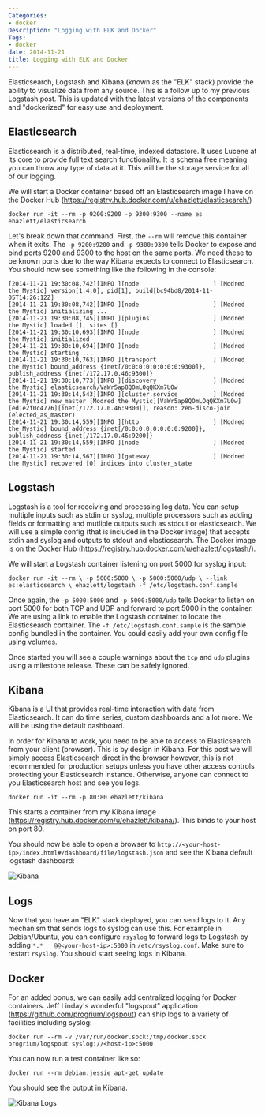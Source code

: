 ```yaml
---
Categories:
- docker
Description: "Logging with ELK and Docker"
Tags:
- docker
date: 2014-11-21
title: Logging with ELK and Docker
---
```

Elasticsearch, Logstash and Kibana (known as the "ELK" stack) provide the ability to visualize data from any source.  This is a follow up to my previous Logstash post.  This is updated with the latest versions of the components and "dockerized" for easy use and deployment.

## Elasticsearch
Elasticsearch is a distributed, real-time, indexed datastore.  It uses Lucene at its core to provide full text search functionality.  It is schema free meaning you can throw any type of data at it.  This will be the storage service for all of our logging.

We will start a Docker container based off an Elasticsearch image I have on the Docker Hub (https://registry.hub.docker.com/u/ehazlett/elasticsearch/)

`docker run -it --rm -p 9200:9200 -p 9300:9300 --name es ehazlett/elasticsearch`

Let's break down that command.  First, the `--rm` will remove this container when it exits.  The `-p 9200:9200` and `-p 9300:9300` tells Docker to expose and bind ports 9200 and 9300 to the host on the same ports.  We need these to be known ports due to the way Kibana expects to connect to Elasticsearch.  You should now see something like the following in the console:

```
[2014-11-21 19:30:08,742][INFO ][node                     ] [Modred the Mystic] version[1.4.0], pid[1], build[bc94bd8/2014-11-05T14:26:12Z]
[2014-11-21 19:30:08,742][INFO ][node                     ] [Modred the Mystic] initializing ...
[2014-11-21 19:30:08,745][INFO ][plugins                  ] [Modred the Mystic] loaded [], sites []
[2014-11-21 19:30:10,693][INFO ][node                     ] [Modred the Mystic] initialized
[2014-11-21 19:30:10,694][INFO ][node                     ] [Modred the Mystic] starting ...
[2014-11-21 19:30:10,763][INFO ][transport                ] [Modred the Mystic] bound_address {inet[/0:0:0:0:0:0:0:0:9300]}, publish_address {inet[/172.17.0.46:9300]}
[2014-11-21 19:30:10,773][INFO ][discovery                ] [Modred the Mystic] elasticsearch/VaWr5ap8QOmLOqQKXm7U0w
[2014-11-21 19:30:14,543][INFO ][cluster.service          ] [Modred the Mystic] new_master [Modred the Mystic][VaWr5ap8QOmLOqQKXm7U0w][ed1e2f0c4776][inet[/172.17.0.46:9300]], reason: zen-disco-join (elected_as_master)
[2014-11-21 19:30:14,559][INFO ][http                     ] [Modred the Mystic] bound_address {inet[/0:0:0:0:0:0:0:0:9200]}, publish_address {inet[/172.17.0.46:9200]}
[2014-11-21 19:30:14,559][INFO ][node                     ] [Modred the Mystic] started
[2014-11-21 19:30:14,567][INFO ][gateway                  ] [Modred the Mystic] recovered [0] indices into cluster_state
```

## Logstash
Logstash is a tool for receiving and processing log data.  You can setup multiple inputs such as stdin or syslog, multiple processors such as adding fields or formatting and mutliple outputs such as stdout or elasticsearch.  We will use a simple config (that is included in the Docker image) that accepts stdin and syslog and outputs to stdout and elasticsearch.  The Docker image is on the Docker Hub (https://registry.hub.docker.com/u/ehazlett/logstash/).

We will start a Logstash container listening on port 5000 for syslog input:

`docker run -it --rm \
    -p 5000:5000 \
    -p 5000:5000/udp \
    --link es:elasticsearch \
    ehazlett/logstash -f /etc/logstash.conf.sample`

Once again, the `-p 5000:5000` and `-p 5000:5000/udp` tells Docker to listen on port 5000 for both TCP and UDP and forward to port 5000 in the container.  We are using a link to enable the Logstash container to locate the Elasticsearch container.  The `-f /etc/logstash.conf.sample` is the sample config bundled in the container.  You could easily add your own config file using volumes.

Once started you will see a couple warnings about the `tcp` and `udp` plugins using a milestone release.  These can be safely ignored.

## Kibana
Kibana is a UI that provides real-time interaction with data from Elasticsearch.  It can do time series, custom dashboards and a lot more.  We will be using the default dashboard.

In order for Kibana to work, you need to be able to access to Elasticsearch from your client (browser).  This is by design in Kibana.  For this post we will simply access Elasticsearch direct in the browser however, this is not recommended for production setups unless you have other access controls protecting your Elasticsearch instance.  Otherwise, anyone can connect to you Elasticsearch host and see you logs.

`docker run -it --rm -p 80:80 ehazlett/kibana`

This starts a container from my Kibana image (https://registry.hub.docker.com/u/ehazlett/kibana/).  This binds to your host on port 80.

You should now be able to open a browser to `http://<your-host-ip>/index.html#/dashboard/file/logstash.json` and see the Kibana default logstash dashboard:

![Kibana](/images/kibana.png)

## Logs
Now that you have an "ELK" stack deployed, you can send logs to it.  Any mechanism that sends logs to syslog can use this.  For example in Debian/Ubuntu, you can configure `rsyslog` to forward logs to Logstash by adding `*.*   @@<your-host-ip>:5000` in `/etc/rsyslog.conf`.  Make sure to restart `rsyslog`.  You should start seeing logs in Kibana.

## Docker
For an added bonus, we can easily add centralized logging for Docker containers.  Jeff Linday's wonderful "logspout" application (https://github.com/progrium/logspout) can ship logs to a variety of facilities including syslog:

`docker run --rm -v /var/run/docker.sock:/tmp/docker.sock progrium/logspout syslog://<host-ip>:5000`

You can now run a test container like so:

`docker run --rm debian:jessie apt-get update`

You should see the output in Kibana.

![Kibana Logs](/images/kibana-logs.png)

